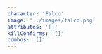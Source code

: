 ```yaml
---
character: 'Falco'
image: '../images/falco.png'
attributes: '[]'
killConfirms: '[]'
combos: '[]'
---
```

